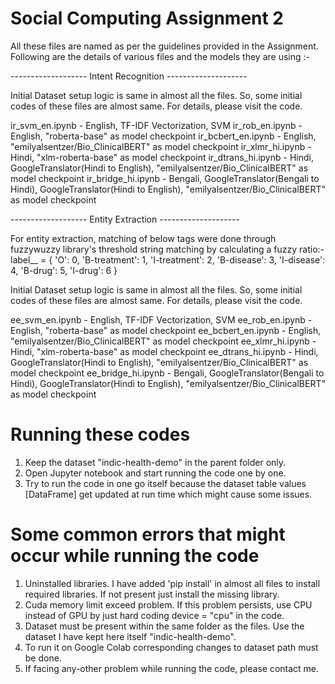 # Social Computing Assignment 2

All these files are named as per the guidelines provided in the Assignment.
Following are the details of various files and the models they are using :-

------------------- Intent Recognition --------------------

Initial Dataset setup logic is same in almost all the files.
So, some initial codes of these files are almost same. For details, please visit the code.

ir_svm_en.ipynb - English, TF-IDF Vectorization, SVM
ir_rob_en.ipynb - English, "roberta-base" as model checkpoint
ir_bcbert_en.ipynb - English, "emilyalsentzer/Bio_ClinicalBERT" as model checkpoint
ir_xlmr_hi.ipynb - Hindi, "xlm-roberta-base" as model checkpoint
ir_dtrans_hi.ipynb - Hindi, GoogleTranslator(Hindi to English), "emilyalsentzer/Bio_ClinicalBERT" as model checkpoint
ir_bridge_hi.ipynb - Bengali, GoogleTranslator(Bengali to Hindi), GoogleTranslator(Hindi to English), "emilyalsentzer/Bio_ClinicalBERT" as model checkpoint

------------------- Entity Extraction --------------------

For entity extraction, matching of below tags were done through fuzzywuzzy library's threshold string matching by calculating a fuzzy ratio:-
label__ = {
    'O': 0,
    'B-treatment': 1,
    'I-treatment': 2,
    'B-disease': 3,
    'I-disease': 4,
    'B-drug': 5,
    'I-drug': 6
}

Initial Dataset setup logic is same in almost all the files.
So, some initial codes of these files are almost same. For details, please visit the code.

ee_svm_en.ipynb - English, TF-IDF Vectorization, SVM
ee_rob_en.ipynb - English, "roberta-base" as model checkpoint
ee_bcbert_en.ipynb - English, "emilyalsentzer/Bio_ClinicalBERT" as model checkpoint
ee_xlmr_hi.ipynb - Hindi, "xlm-roberta-base" as model checkpoint
ee_dtrans_hi.ipynb - Hindi, GoogleTranslator(Hindi to English), "emilyalsentzer/Bio_ClinicalBERT" as model checkpoint
ee_bridge_hi.ipynb - Bengali, GoogleTranslator(Bengali to Hindi), GoogleTranslator(Hindi to English), "emilyalsentzer/Bio_ClinicalBERT" as model checkpoint

# Running these codes

1. Keep the dataset "indic-health-demo" in the parent folder only.
2. Open Jupyter notebook and start running the code one by one.
3. Try to run the code in one go itself because the dataset table values [DataFrame] get updated at run time which might cause some issues.

# Some common errors that might occur while running the code

1. Uninstalled libraries. I have added 'pip install' in almost all files to install required libraries. If not present just install the missing library.
2. Cuda memory limit exceed problem. If this problem persists, use CPU instead of GPU by just hard coding device = "cpu" in the code.
3. Dataset must be present within the same folder as the files. Use the dataset I have kept here itself "indic-health-demo".
4. To run it on Google Colab corresponding changes to dataset path must be done.
5. If facing any-other problem while running the code, please contact me.
